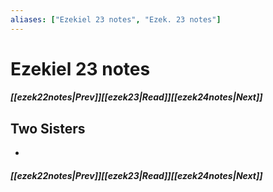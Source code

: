 ```yaml
---
aliases: ["Ezekiel 23 notes", "Ezek. 23 notes"]
---
```

# Ezekiel 23 notes
##### <span class=arrow-left></span>[[ezek22notes|Prev]]<span class=navigation-separator></span>[[ezek23|Read]]<span class=navigation-separator></span>[[ezek24notes|Next]]<span class=arrow-right></span>
## Two Sisters
- 
##### <span class=arrow-left></span>[[ezek22notes|Prev]]<span class=navigation-separator></span>[[ezek23|Read]]<span class=navigation-separator></span>[[ezek24notes|Next]]<span class=arrow-right></span>